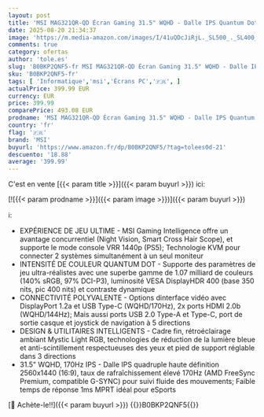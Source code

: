 ```yaml
---
layout: post
title: 'MSI MAG321QR-QD Écran Gaming 31.5" WQHD - Dalle IPS Quantum Dot 2560x1440  170Hz/1ms  Gamme de Couleurs 140% sRGB  DisplayHDR 400  FreeSync Premium - HDMI 2.0b  DP 1.2a  USB Type-C'
date: 2025-08-20 21:34:37
image: 'https://m.media-amazon.com/images/I/41uQDcJiRjL._SL500_._SL400_.jpg'
comments: true
category: ofertas
author: 'tole.es'
slug: 'B0BKP2QNF5-fr MSI MAG321QR-QD Écran Gaming 31.5" WQHD - Dalle IPS...'
sku: 'B0BKP2QNF5-fr'
tags: [ 'Informatique','msi','Écrans PC','🇫🇷', ]
actualPrice: 399.99 EUR
currency: EUR
price: 399.99
comparePrice: 493.08 EUR
prodname: 'MSI MAG321QR-QD Écran Gaming 31.5" WQHD - Dalle IPS Quantum Dot 2560x1440  170Hz/1ms  Gamme de Couleurs 140% sRGB  DisplayHDR 400  FreeSync Premium - HDMI 2.0b  DP 1.2a  USB Type-C'
country: 'fr'
flag: '🇫🇷'
brand: 'MSI'
buyurl: 'https://www.amazon.fr/dp/B0BKP2QNF5/?tag=tolees0d-21'
descuento: '18.88'
average: '399.99'
---
```


C'est en vente [{{< param title >}}]({{< param buyurl >}}) ici:

[![{{< param prodname >}}]({{< param image >}})]({{< param buyurl >}})

ℹ️:

- EXPÉRIENCE DE JEU ULTIME - MSI Gaming Intelligence offre un avantage concurrentiel (Night Vision, Smart Cross Hair Scope), et supporte le mode console VRR 1440p (PS5); Technologie KVM pour connecter 2 systèmes simultanément à un seul moniteur
- INTENSITÉ DE COULEUR QUANTUM DOT - Supporte des paramètres de jeu ultra-réalistes avec une superbe gamme de 1.07 milliard de couleurs (140% sRGB, 97% DCI-P3), luminosité VESA DisplayHDR 400 (base 350 nits, pic 400 nits) et contraste dynamique
- CONNECTIVITÉ POLYVALENTE - Options dinterface vidéo avec DisplayPort 1.2a et USB Type-C (WQHD/170Hz), 2x ports HDMI 2.0b (WQHD/144Hz); Mais aussi ports USB 2.0 Type-A et Type-C, port de sortie casque et joystick de navigation à 5 directions
- DESIGN & UTILITAIRES INTELLIGENTS - Cadre fin, rétroéclairage ambiant Mystic Light RGB, technologies de réduction de la lumière bleue et anti-scintillement respectueuses des yeux et pied de support réglable dans 3 directions
- 31.5" WQHD, 170Hz IPS - Dalle IPS quadruple haute définition 2560x1440 (16:9), taux de rafraîchissement élevé 170Hz (AMD FreeSync Premium, compatible G-SYNC) pour suivi fluide des mouvements; Faible temps de réponse 1ms MPRT idéal pour eSports

[🛒 Achète-le!!]({{< param buyurl >}})
{{<world>}}B0BKP2QNF5{{</world>}}
